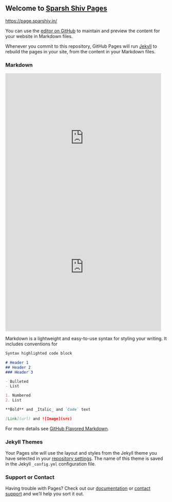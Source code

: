 ## Welcome to [Sparsh Shiv Pages](https://page.sparshiv.in/)

https://page.sparshiv.in/

You can use the [editor on GitHub](https://github.com/sparshiv/page/edit/master/README.md) to maintain and preview the content for your website in Markdown files.

Whenever you commit to this repository, GitHub Pages will run [Jekyll](https://jekyllrb.com/) to rebuild the pages in your site, from the content in your Markdown files.

### Markdown


<iframe src="https://scratch.mit.edu/projects/10015060/embed" allowtransparency="true" width="485" height="402" frameborder="0" scrolling="no" allowfullscreen></iframe>



<iframe src="https://scratch.mit.edu/projects/408823278/embed" allowtransparency="true" width="485" height="402" frameborder="0" scrolling="no" allowfullscreen></iframe>


Markdown is a lightweight and easy-to-use syntax for styling your writing. It includes conventions for

```markdown
Syntax highlighted code block

# Header 1
## Header 2
### Header 3

- Bulleted
- List

1. Numbered
2. List

**Bold** and _Italic_ and `Code` text

[Link](url) and ![Image](src)
```

For more details see [GitHub Flavored Markdown](https://guides.github.com/features/mastering-markdown/).

### Jekyll Themes

Your Pages site will use the layout and styles from the Jekyll theme you have selected in your [repository settings](https://github.com/sparshiv/page/settings). The name of this theme is saved in the Jekyll `_config.yml` configuration file.

### Support or Contact

Having trouble with Pages? Check out our [documentation](https://help.github.com/categories/github-pages-basics/) or [contact support](https://github.com/contact) and we’ll help you sort it out.

